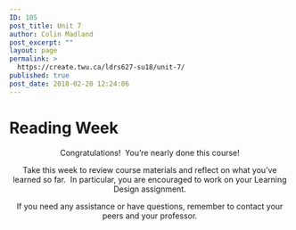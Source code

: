 ```yaml
---
ID: 105
post_title: Unit 7
author: Colin Madland
post_excerpt: ""
layout: page
permalink: >
  https://create.twu.ca/ldrs627-su18/unit-7/
published: true
post_date: 2018-02-20 12:24:06
---
```

<!--themify_builder_static-->

<h1>Reading Week<br/></h1>

<p style="text-align: center;">Congratulations!  You&#8217;re nearly done this course!</p>

<p style="text-align: center;">Take this week to review course materials and reflect on what you&#8217;ve learned so far.  In particular, you are encouraged to work on your Learning Design assignment.</p>

<p style="text-align: center;">If you need any assistance or have questions, remember to contact your peers and your professor.</p>

<!--/themify_builder_static-->